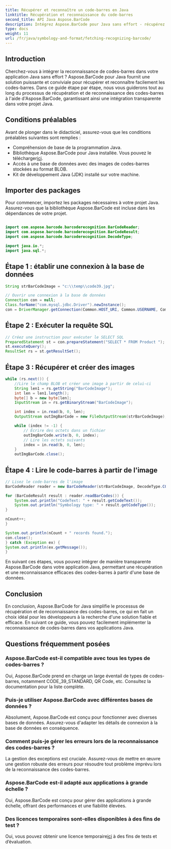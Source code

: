 ```yaml
---
title: Récupérer et reconnaître un code-barres en Java
linktitle: Récupération et reconnaissance du code-barres
second_title: API Java Aspose.BarCode
description: Intégrez Aspose.BarCode pour Java sans effort - récupérez et reconnaissez les codes-barres à partir d'une base de données. Téléchargez-le maintenant pour une expérience d'intégration transparente des codes-barres.
type: docs
weight: 11
url: /fr/java/symbology-and-format/fetching-recognizing-barcode/
---
```


## Introduction

Cherchez-vous à intégrer la reconnaissance de codes-barres dans votre application Java sans effort ? Aspose.BarCode pour Java fournit une solution puissante et conviviale pour récupérer et reconnaître facilement les codes-barres. Dans ce guide étape par étape, nous vous guiderons tout au long du processus de récupération et de reconnaissance des codes-barres à l'aide d'Aspose.BarCode, garantissant ainsi une intégration transparente dans votre projet Java.

## Conditions préalables

Avant de plonger dans le didacticiel, assurez-vous que les conditions préalables suivantes sont remplies :

- Compréhension de base de la programmation Java.
-  Bibliothèque Aspose.BarCode pour Java installée. Vous pouvez le télécharger[ici](https://releases.aspose.com/barcode/java/).
- Accès à une base de données avec des images de codes-barres stockées au format BLOB.
- Kit de développement Java (JDK) installé sur votre machine.

## Importer des packages

Pour commencer, importez les packages nécessaires à votre projet Java. Assurez-vous que la bibliothèque Aspose.BarCode est incluse dans les dépendances de votre projet.

```java

import com.aspose.barcode.barcoderecognition.BarCodeReader;
import com.aspose.barcode.barcoderecognition.BarCodeResult;
import com.aspose.barcode.barcoderecognition.DecodeType;

import java.io.*;
import java.sql.*;
```

## Étape 1 : établir une connexion à la base de données

```java
String strBarCodeImage = "c:\\temp\\code39.jpg";

// Ouvrir une connexion à la base de données
Connection con = null;
Class.forName("com.mysql.jdbc.Driver").newInstance();
con = DriverManager.getConnection(Common.HOST_URI, Common.USERNAME, Common.PASSWORD);
```

## Étape 2 : Exécuter la requête SQL

```java
// Créez une instruction pour exécuter le SELECT SQL
PreparedStatement st = con.prepareStatement("SELECT * FROM Product ");
st.executeQuery();
ResultSet rs = st.getResultSet();
```

## Étape 3 : Récupérer et créer des images

```java
while (rs.next()) {
    //Lire le champ BLOB et créer une image à partir de celui-ci
    String len1 = rs.getString("BarCodeImage");
    int len = len1.length();
    byte[] b = new byte[len];
    InputStream in = rs.getBinaryStream("BarCodeImage");

    int index = in.read(b, 0, len);
    OutputStream outImgBarCode = new FileOutputStream(strBarCodeImage);

    while (index != -1) {
        // Écrire des octets dans un fichier
        outImgBarCode.write(b, 0, index);
        // Lire les octets suivants
        index = in.read(b, 0, len);
    }
    outImgBarCode.close();
```

## Étape 4 : Lire le code-barres à partir de l'image

```java
// Lisez le code-barres de l'image
BarCodeReader reader = new BarCodeReader(strBarCodeImage, DecodeType.CODE_39_STANDARD);

for (BarCodeResult result : reader.readBarCodes()) {
    System.out.println("CodeText: " + result.getCodeText());
    System.out.println("Symbology type: " + result.getCodeType());
}

nCount++;
}

System.out.println(nCount + " records found.");
con.close();
} catch (Exception ex) {
System.out.println(ex.getMessage());
}
```

En suivant ces étapes, vous pouvez intégrer de manière transparente Aspose.BarCode dans votre application Java, permettant une récupération et une reconnaissance efficaces des codes-barres à partir d'une base de données.

## Conclusion

En conclusion, Aspose.BarCode for Java simplifie le processus de récupération et de reconnaissance des codes-barres, ce qui en fait un choix idéal pour les développeurs à la recherche d'une solution fiable et efficace. En suivant ce guide, vous pouvez facilement implémenter la reconnaissance de codes-barres dans vos applications Java.

## Questions fréquemment posées

### Aspose.BarCode est-il compatible avec tous les types de codes-barres ?
Oui, Aspose.BarCode prend en charge un large éventail de types de codes-barres, notamment CODE_39_STANDARD, QR Code, etc. Consultez la documentation pour la liste complète.

### Puis-je utiliser Aspose.BarCode avec différentes bases de données ?
Absolument, Aspose.BarCode est conçu pour fonctionner avec diverses bases de données. Assurez-vous d'adapter les détails de connexion à la base de données en conséquence.

### Comment puis-je gérer les erreurs lors de la reconnaissance des codes-barres ?
La gestion des exceptions est cruciale. Assurez-vous de mettre en œuvre une gestion robuste des erreurs pour résoudre tout problème imprévu lors de la reconnaissance des codes-barres.

### Aspose.BarCode est-il adapté aux applications à grande échelle ?
Oui, Aspose.BarCode est conçu pour gérer des applications à grande échelle, offrant des performances et une fiabilité élevées.

### Des licences temporaires sont-elles disponibles à des fins de test ?
 Oui, vous pouvez obtenir une licence temporaire[ici](https://purchase.aspose.com/temporary-license/) à des fins de tests et d’évaluation.
